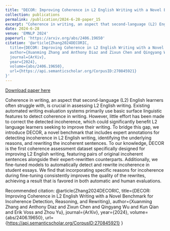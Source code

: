 ```yaml
---
title: "DECOR: Improving Coherence in L2 English Writing with a Novel Benchmark for Incoherence Detection, Reasoning, and Rewriting"
collection: publications
permalink: /publication/2024-6-28-paper_15
excerpt: "Coherence in writing, an aspect that second-language (L2) English learners often struggle with, is crucial in assessing L2 English writing. Existing automated writing evaluation systems primarily use basic surface linguistic features to detect coherence in writing. However, little effort has been made to correct the detected incoherence, which could significantly benefit L2 language learners seeking to improve their writing. To bridge this gap, we introduce DECOR, a novel benchmark that includes expert annotations for detecting incoherence in L2 English writing, identifying the underlying reasons, and rewriting the incoherent sentences. To our knowledge, DECOR is the first coherence assessment dataset specifically designed for improving L2 English writing, featuring pairs of original incoherent sentences alongside their expert-rewritten counterparts. Additionally, we fine-tuned models to automatically detect and rewrite incoherence in student essays. We find that incorporating specific reasons for incoherence during fine-tuning consistently improves the quality of the rewrites, achieving a result that is favored in both automatic and human evaluations."
date: 2024-6-28
venue: 'EMNLP 2024'
paperurl: 'https://arxiv.org/abs/2406.19650'
citation: '@article{Zhang2024DECORIC,
  title={DECOR: Improving Coherence in L2 English Writing with a Novel Benchmark for Incoherence Detection, Reasoning, and Rewriting},
  author={Xuanming Zhang and Anthony Diaz and Zixun Chen and Qingyang Wu and Kun Qian and Erik Voss and Zhou Yu},
  journal={ArXiv},
  year={2024},
  volume={abs/2406.19650},
  url={https://api.semanticscholar.org/CorpusID:270845921}
}'
---
```


<a href='https://arxiv.org/abs/2406.19650'>Download paper here</a>

Coherence in writing, an aspect that second-language (L2) English learners often struggle with, is crucial in assessing L2 English writing. Existing automated writing evaluation systems primarily use basic surface linguistic features to detect coherence in writing. However, little effort has been made to correct the detected incoherence, which could significantly benefit L2 language learners seeking to improve their writing. To bridge this gap, we introduce DECOR, a novel benchmark that includes expert annotations for detecting incoherence in L2 English writing, identifying the underlying reasons, and rewriting the incoherent sentences. To our knowledge, DECOR is the first coherence assessment dataset specifically designed for improving L2 English writing, featuring pairs of original incoherent sentences alongside their expert-rewritten counterparts. Additionally, we fine-tuned models to automatically detect and rewrite incoherence in student essays. We find that incorporating specific reasons for incoherence during fine-tuning consistently improves the quality of the rewrites, achieving a result that is favored in both automatic and human evaluations.

Recommended citation: @article{Zhang2024DECORIC,
  title={DECOR: Improving Coherence in L2 English Writing with a Novel Benchmark for Incoherence Detection, Reasoning, and Rewriting},
  author={Xuanming Zhang and Anthony Diaz and Zixun Chen and Qingyang Wu and Kun Qian and Erik Voss and Zhou Yu},
  journal={ArXiv},
  year={2024},
  volume={abs/2406.19650},
  url={https://api.semanticscholar.org/CorpusID:270845921}
}
